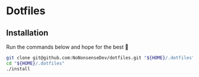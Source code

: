 # Dotfiles

## Installation

Run the commands below and hope for the best 🤞

```sh
git clone git@github.com:NoNonsenseDev/dotfiles.git "${HOME}/.dotfiles"
cd "${HOME}/.dotfiles"
./install
```
